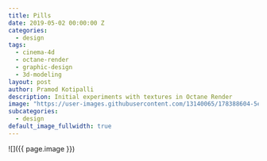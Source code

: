 ```yaml
---
title: Pills
date: 2019-05-02 00:00:00 Z
categories:
  - design
tags:
  - cinema-4d
  - octane-render
  - graphic-design
  - 3d-modeling
layout: post
author: Pramod Kotipalli
description: Initial experiments with textures in Octane Render
image: "https://user-images.githubusercontent.com/13140065/178388604-5e15ff63-bfeb-4c1b-a282-4428d73f9ae6.png"
subcategories:
  - design
default_image_fullwidth: true
---
```


![]({{ page.image }})
